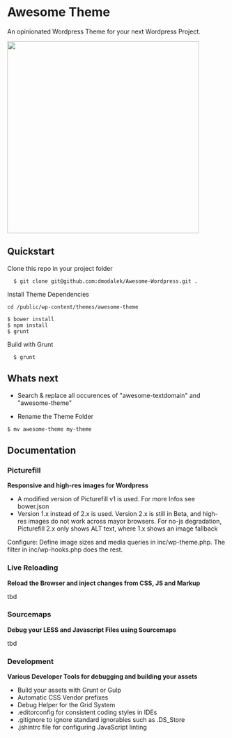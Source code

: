 # Awesome Theme

An opinionated Wordpress Theme for your next Wordpress Project.

<img src="https://raw.github.com/dmodalek/awesome-wordpress/master/public/wp-content/themes/awesome-theme/screenshot.png" width="440">

## Quickstart

Clone this repo in your project folder

```
  $ git clone git@github.com:dmodalek/Awesome-Wordpress.git .
```
Install Theme Dependencies

```
cd /public/wp-content/themes/awesome-theme

$ bower install
$ npm install
$ grunt

```

Build with Grunt
 
```
  $ grunt
```

## Whats next

* Search & replace all occurences of "awesome-textdomain" and "awesome-theme"

* Rename the Theme Folder 

```
$ mv awesome-theme my-theme
```


## Documentation

### Picturefill

**Responsive and high-res images for Wordpress**

- A modified version of Picturefill v1 is used. For more Infos see bower.json
- Version 1.x instead of 2.x is used. Version 2.x is still in Beta, 
and high-res images do not work across mayor browsers. For no-js degradation, Picturefill 2.x only shows ALT text, where 1.x shows an image fallback

Configure: Define image sizes and media queries in inc/wp-theme.php. The filter in inc/wp-hooks.php does the rest.


### Live Reloading

**Reload the Browser and inject changes from CSS, JS and Markup**

tbd

### Sourcemaps

**Debug your LESS and Javascript Files using Sourcemaps**

tbd

 
### Development

**Various Developer Tools for debugging and building your assets**

* Build your assets with Grunt or Gulp
* Automatic CSS Vendor prefixes
* Debug Helper for the Grid System
* .editorconfig for consistent coding styles in IDEs
* .gitignore to ignore standard ignorables such as .DS_Store
* .jshintrc file for configuring JavaScript linting

